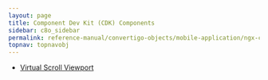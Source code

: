 ```yaml
---
layout: page
title: Component Dev Kit (CDK) Components
sidebar: c8o_sidebar
permalink: reference-manual/convertigo-objects/mobile-application/ngx-components/component-dev-kit-(cdk)-components/
topnav: topnavobj
---
```

* [Virtual Scroll Viewport](virtual-scroll-viewport/)
